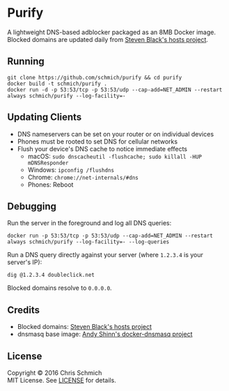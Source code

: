 # Purify

A lightweight DNS-based adblocker packaged as an 8MB Docker image. Blocked domains are updated daily from [Steven Black's hosts project](https://github.com/StevenBlack/hosts).

## Running

```
git clone https://github.com/schmich/purify && cd purify
docker build -t schmich/purify .
docker run -d -p 53:53/tcp -p 53:53/udp --cap-add=NET_ADMIN --restart always schmich/purify --log-facility=-
```

## Updating Clients

- DNS nameservers can be set on your router or on individual devices
- Phones must be rooted to set DNS for cellular networks
- Flush your device's DNS cache to notice immediate effects
  - macOS: `sudo dnscacheutil -flushcache; sudo killall -HUP mDNSResponder`
  - Windows: `ipconfig /flushdns`
  - Chrome: `chrome://net-internals/#dns`
  - Phones: Reboot

## Debugging

Run the server in the foreground and log all DNS queries:

```
docker run -p 53:53/tcp -p 53:53/udp --cap-add=NET_ADMIN --restart always schmich/purify --log-facility=- --log-queries
```

Run a DNS query directly against your server (where `1.2.3.4` is your server's IP):

```
dig @1.2.3.4 doubleclick.net
```

Blocked domains resolve to `0.0.0.0`.

## Credits

- Blocked domains: [Steven Black's hosts project](https://github.com/StevenBlack/hosts)
- dnsmasq base image: [Andy Shinn's docker-dnsmasq project](https://github.com/andyshinn/docker-dnsmasq)

## License

Copyright &copy; 2016 Chris Schmich
<br />
MIT License. See [LICENSE](LICENSE) for details.
